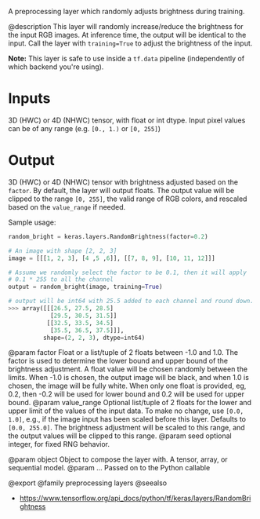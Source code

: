 A preprocessing layer which randomly adjusts brightness during training.

@description
This layer will randomly increase/reduce the brightness for the input RGB
images. At inference time, the output will be identical to the input.
Call the layer with `training=True` to adjust the brightness of the input.

**Note:** This layer is safe to use inside a `tf.data` pipeline
(independently of which backend you're using).

# Inputs
3D (HWC) or 4D (NHWC) tensor, with float or int dtype. Input pixel
values can be of any range (e.g. `[0., 1.)` or `[0, 255]`)

# Output
3D (HWC) or 4D (NHWC) tensor with brightness adjusted based on the
    `factor`. By default, the layer will output floats.
    The output value will be clipped to the range `[0, 255]`,
    the valid range of RGB colors, and
    rescaled based on the `value_range` if needed.

Sample usage:

```python
random_bright = keras.layers.RandomBrightness(factor=0.2)

# An image with shape [2, 2, 3]
image = [[[1, 2, 3], [4 ,5 ,6]], [[7, 8, 9], [10, 11, 12]]]

# Assume we randomly select the factor to be 0.1, then it will apply
# 0.1 * 255 to all the channel
output = random_bright(image, training=True)

# output will be int64 with 25.5 added to each channel and round down.
>>> array([[[26.5, 27.5, 28.5]
            [29.5, 30.5, 31.5]]
           [[32.5, 33.5, 34.5]
            [35.5, 36.5, 37.5]]],
          shape=(2, 2, 3), dtype=int64)
```

@param factor Float or a list/tuple of 2 floats between -1.0 and 1.0. The
    factor is used to determine the lower bound and upper bound of the
    brightness adjustment. A float value will be chosen randomly between
    the limits. When -1.0 is chosen, the output image will be black, and
    when 1.0 is chosen, the image will be fully white.
    When only one float is provided, eg, 0.2,
    then -0.2 will be used for lower bound and 0.2
    will be used for upper bound.
@param value_range Optional list/tuple of 2 floats
    for the lower and upper limit
    of the values of the input data.
    To make no change, use `[0.0, 1.0]`, e.g., if the image input
    has been scaled before this layer. Defaults to `[0.0, 255.0]`.
    The brightness adjustment will be scaled to this range, and the
    output values will be clipped to this range.
@param seed optional integer, for fixed RNG behavior.

@param object Object to compose the layer with. A tensor, array, or sequential model.
@param ... Passed on to the Python callable

@export
@family preprocessing layers
@seealso
+ <https://www.tensorflow.org/api_docs/python/tf/keras/layers/RandomBrightness>

